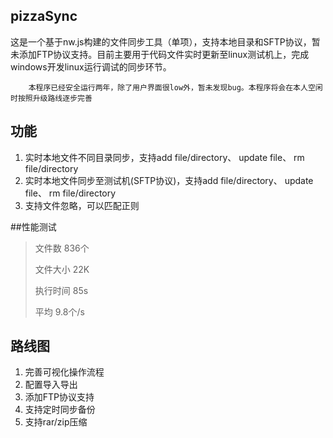 ## pizzaSync
这是一个基于nw.js构建的文件同步工具（单项），支持本地目录和SFTP协议，暂未添加FTP协议支持。目前主要用于代码文件实时更新至linux测试机上，完成windows开发linux运行调试的同步环节。

		本程序已经安全运行两年，除了用户界面很low外，暂未发现bug。本程序将会在本人空闲时按照升级路线逐步完善

## 功能
1. 实时本地文件不同目录同步，支持add file/directory、 update file、 rm file/directory
2. 实时本地文件同步至测试机(SFTP协议)，支持add file/directory、 update file、 rm file/directory
3. 支持文件忽略，可以匹配正则


##性能测试

> 文件数 836个
> 
> 文件大小 22K
> 
> 执行时间 85s
> 
> 平均 9.8个/s


## 路线图
1. 完善可视化操作流程
2. 配置导入导出
3. 添加FTP协议支持
4. 支持定时同步备份
5. 支持rar/zip压缩

